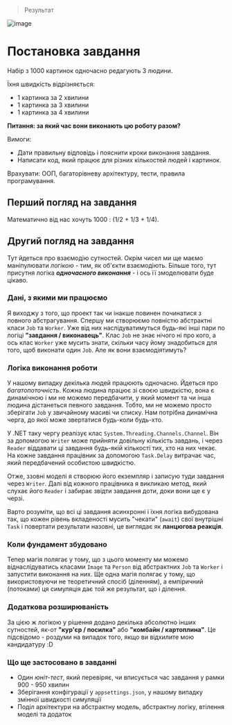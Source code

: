 > Результат

![image](https://github.com/user-attachments/assets/2bb26486-d5c2-40c5-a944-ed8eaf93cbe5)

# Постановка завдання

Набір з 1000 картинок одночасно редагують 3 людини.

Їхня швидкість відрізняється:
- 1 картинка за 2 хвилини
- 1 картинка за 3 хвилини
- 1 картинка за 4 хвилини

**Питання: за який час вони виконають цю роботу разом?**

Вимоги:

- Дати правильну відповідь і пояснити кроки виконання завдання.
- Написати код, який працює для різних кількостей людей і картинок.

Врахувати: ООП, багаторівневу архітектуру, тести, правила програмування.

## Перший погляд на завдання 

Математично від нас хочуть 1000 : (1/2 + 1/3 + 1/4).

## Другий погляд на завдання

Тут йдеться про взаємодію сутностей. Окрім чисел ми ще маємо маніпулювати _логікою_ - тим, як об'єкти взаємодіють. Більше того, тут присутня логіка ***одночасного виконання*** - і ось її змоделювати буде цікаво.

### Дані, з якими ми працюємо

Я виходжу з того, що проект так чи інакше повинен починатися з повного абстрагування. Спершу ми створюємо повністю абстрактні класи `Job` та `Worker`. Уже від них наслідуватимуться будь-які інші пари по логіці **"завдання / виконавець"**. Клас `Job` не знає нічого ні про кого, а ось клас `Worker` уже мусить знати, скільки часу йому знадобиться для того, щоб виконати один `Job`. Але як вони взаємодіятимуть?

### Логіка виконання роботи

У нашому випадку декілька людей працюють одночасно. Йдеться про _багатопоточність_. Кожна людина працює зі своєю швидкістю, вона є динамічною і ми не можемо передбачити, у який момент та чи інша людина дістанеться певного завдання. Тобто, ми не можемо просто зберігати `Job` у звичайному масиві чи списку. Нам потрібна динамічна черга, до якої може звертатися будь-коли будь-хто.

У .NET таку чергу реалізує клас `System.Threading.Channels.Channel`. Він за допомогою `Writer` може прийняти довільну кількість завдань, і через `Reader` віддавати ці завдання будь-якій кількості тих, хто на них чекає. На кожне завдання працівник за допомогою `Task.Delay` витрачає час, який передбачений особистою швидкістю.  

Отже, ззовні моделі я створюю його екземпляр і записую туди завдання через `Writer`. Далі від кожного працівника я викликаю метод, який слухає його `Reader` і забирає звідти завдання доти, доки вони ще є у черзі. 

Варто розуміти, що всі ці завдання асинхронні і їхня логіка вибудована так, що кожен рівень вкладеності мусить "чекати" (`await`) свої внутрішні `Task` і повертати результати назовні, це виглядає як **ланцюгова реакція**.

### Коли фундамент збудовано 

Тепер магія полягає у тому, що з цього моменту ми можемо віднаслідуватись класами `Image` та `Person` від абстрактних `Job` та `Worker` і запустити виконання на них. Ще одна магія полягає у тому, що використовуючи не теоретичний спосіб (діленням), а емпіричний (потоками) ця симуляція дає той же результат, що і ділення.

### Додаткова розширюваність

За цією ж логікою у рішення додано декілька абсолютно інших сутностей, як-от **"кур'єр / посилка"** або **"комбайн / картоплина"**. Це підсвідомо - роздуми на випадок того, якщо ви відхилите мою кандидатуру :D

### Що ще застосовано в завданні

- Один _юніт-тест_, який перевіряє, чи вписується час завдання у рамки 900 - 950 хвилин
- Зберігання конфігурації у `appsettings.json`, у нашому випадку змінної швидкості симуляції
- Поділ архітектури на абстрактну модель, абстрактну логіку, втілення моделі та додаток

